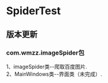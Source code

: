 # SpiderTest
## 版本更新
### com.wmzz.imageSpider包
1、imageSpider类--爬取百度图片.<br>
2、MainWindows类--界面类（未完成）.<br>

